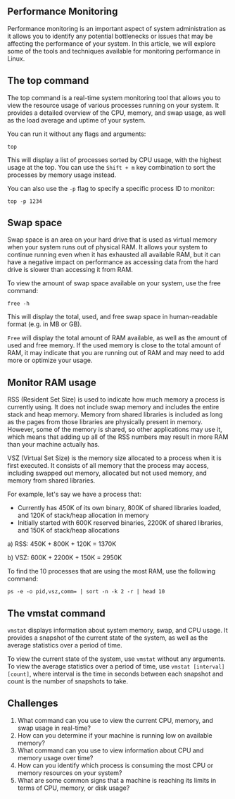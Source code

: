 ## Performance Monitoring

Performance monitoring is an important aspect of system administration as it allows you to identify any potential bottlenecks or issues that may be affecting the performance of your system. In this article, we will explore some of the tools and techniques available for monitoring performance in Linux.

## The top command

The top command is a real-time system monitoring tool that allows you to view the resource usage of various processes running on your system. It provides a detailed overview of the CPU, memory, and swap usage, as well as the load average and uptime of your system.

You can run it without any flags and arguments:

```
top
```

This will display a list of processes sorted by CPU usage, with the highest usage at the top. You can use the `Shift + m` key combination to sort the processes by memory usage instead.

You can also use the `-p` flag to specify a specific process ID to monitor:

```
top -p 1234
```

## Swap space

Swap space is an area on your hard drive that is used as virtual memory when your system runs out of physical RAM. It allows your system to continue running even when it has exhausted all available RAM, but it can have a negative impact on performance as accessing data from the hard drive is slower than accessing it from RAM.

To view the amount of swap space available on your system, use the free command:

```
free -h
```

This will display the total, used, and free swap space in human-readable format (e.g. in MB or GB).

`Free` will display the total amount of RAM available, as well as the amount of used and free memory. If the used memory is close to the total amount of RAM, it may indicate that you are running out of RAM and may need to add more or optimize your usage.

## Monitor RAM usage

RSS (Resident Set Size) is used to indicate how much memory a process is currently using. It does not include swap memory and includes the entire stack and heap memory. Memory from shared libraries is included as long as the pages from those libraries are physically present in memory. However, some of the memory is shared, so other applications may use it, which means that adding up all of the RSS numbers may result in more RAM than your machine actually has.

VSZ (Virtual Set Size) is the memory size allocated to a process when it is first executed. It consists of all memory that the process may access, including swapped out memory, allocated but not used memory, and memory from shared libraries.

For example, let's say we have a process that:

* Currently has 450K of its own binary, 800K of shared libraries loaded, and 120K of stack/heap allocation in memory
* Initially started with 600K reserved binaries, 2200K of shared libraries, and 150K of stack/heap allocations

a) RSS: 450K + 800K + 120K = 1370K

b) VSZ: 600K + 2200K + 150K = 2950K

To find the 10 processes that are using the most RAM, use the following command:

```
ps -e -o pid,vsz,comm= | sort -n -k 2 -r | head 10
```

## The vmstat command

`vmstat` displays information about system memory, swap, and CPU usage. It provides a snapshot of the current state of the system, as well as the average statistics over a period of time.

To view the current state of the system, use `vmstat` without any arguments. To view the average statistics over a period of time, use `vmstat [interval] [count]`, where interval is the time in seconds between each snapshot and count is the number of snapshots to take.

## Challenges

1. What command can you use to view the current CPU, memory, and swap usage in real-time?
1. How can you determine if your machine is running low on available memory?
1. What command can you use to view information about CPU and memory usage over time?
1. How can you identify which process is consuming the most CPU or memory resources on your system?
1. What are some common signs that a machine is reaching its limits in terms of CPU, memory, or disk usage?
